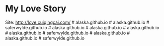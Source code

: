 # My Love Story
Site: http://love.cuiqingcai.com/
#   a l a s k a . g i t h u b . i o  
 #   a l a s k a . g i t h u b . i o  
 #   s a f e r w y l d e . g i t h u b . i o  
 #   a l a s k a . g i t h u b . i o  
 #   a l a s k a . g i t h u b . i o  
 #   a l a s k a . g i t h u b . i o  
 #   a l a s k a . g i t h u b . i o  
 #   s a f e r w y l d e . g i t h u b . i o  
 #   a l a s k a . g i t h u b . i o  
 #   a l a s k a . g i t h u b . i o  
 #   s a f e r w y l d e . g i t h u b . i o  
 
